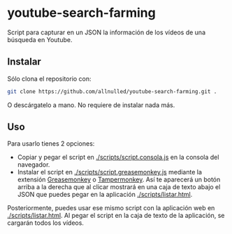 # youtube-search-farming

Script para capturar en un JSON la información de los vídeos de una búsqueda en Youtube.

## Instalar

Sólo clona el repositorio con:

```sh
git clone https://github.com/allnulled/youtube-search-farming.git .
```

O descárgatelo a mano. No requiere de instalar nada más.

## Uso

Para usarlo tienes 2 opciones:

  - Copiar y pegar el script en [./scripts/script.consola.js](#) en la consola del navegador.
  - Instalar el script en [./scripts/script.greasemonkey.js](#) mediante la extensión [Greasemonkey](#) o [Tampermonkey](#). Así te aparecerá un botón arriba a la derecha que al clicar mostrará en una caja de texto abajo el JSON que puedes pegar en la aplicación [./scripts/listar.html](#).

Posteriormente, puedes usar ese mismo script con la aplicación web en [./scripts/listar.html](#). Al pegar el script en la caja de texto de la aplicación, se cargarán todos los vídeos.

